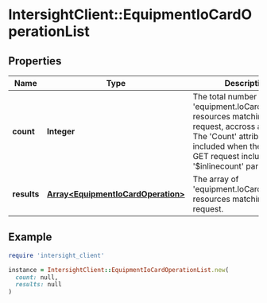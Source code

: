 # IntersightClient::EquipmentIoCardOperationList

## Properties

| Name | Type | Description | Notes |
| ---- | ---- | ----------- | ----- |
| **count** | **Integer** | The total number of &#39;equipment.IoCardOperation&#39; resources matching the request, accross all pages. The &#39;Count&#39; attribute is included when the HTTP GET request includes the &#39;$inlinecount&#39; parameter. | [optional] |
| **results** | [**Array&lt;EquipmentIoCardOperation&gt;**](EquipmentIoCardOperation.md) | The array of &#39;equipment.IoCardOperation&#39; resources matching the request. | [optional] |

## Example

```ruby
require 'intersight_client'

instance = IntersightClient::EquipmentIoCardOperationList.new(
  count: null,
  results: null
)
```

